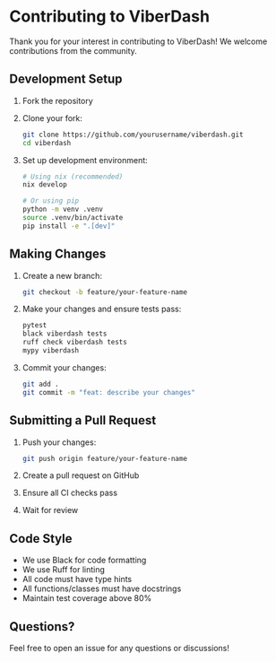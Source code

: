 # Contributing to ViberDash

Thank you for your interest in contributing to ViberDash! We welcome contributions from the community.

## Development Setup

1. Fork the repository
2. Clone your fork:
   ```bash
   git clone https://github.com/yourusername/viberdash.git
   cd viberdash
   ```

3. Set up development environment:
   ```bash
   # Using nix (recommended)
   nix develop
   
   # Or using pip
   python -m venv .venv
   source .venv/bin/activate
   pip install -e ".[dev]"
   ```

## Making Changes

1. Create a new branch:
   ```bash
   git checkout -b feature/your-feature-name
   ```

2. Make your changes and ensure tests pass:
   ```bash
   pytest
   black viberdash tests
   ruff check viberdash tests
   mypy viberdash
   ```

3. Commit your changes:
   ```bash
   git add .
   git commit -m "feat: describe your changes"
   ```

## Submitting a Pull Request

1. Push your changes:
   ```bash
   git push origin feature/your-feature-name
   ```

2. Create a pull request on GitHub
3. Ensure all CI checks pass
4. Wait for review

## Code Style

- We use Black for code formatting
- We use Ruff for linting
- All code must have type hints
- All functions/classes must have docstrings
- Maintain test coverage above 80%

## Questions?

Feel free to open an issue for any questions or discussions!